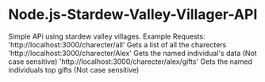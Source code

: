 ﻿# Node.js-Stardew-Valley-Villager-API
Simple APi using stardew valley villages.
Example Requests: 
  'http://localhost:3000/charecter/all'         Gets a list of all the charecters
  'http://localhost:3000/charecter/Alex'        Gets the named individual's data (Not case sensitive)
  'http://localhost:3000/charecter/alex/gifts'  Gets the named individuals top gifts (Not case sensitive)
